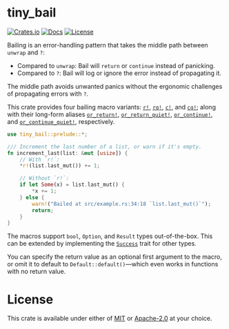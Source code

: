 # tiny_bail

[![Crates.io](https://img.shields.io/crates/v/tiny_bail.svg)](https://crates.io/crates/tiny_bail)
[![Docs](https://docs.rs/tiny_bail/badge.svg)](https://docs.rs/tiny_bail/latest/tiny_bail/)
[![License](https://img.shields.io/badge/license-MIT%2FApache-blue.svg)](https://github.com/benfrankel/tiny_bail)

Bailing is an error-handling pattern that takes the middle path between `unwrap` and `?`:
- Compared to `unwrap`: Bail will `return` or `continue` instead of panicking.
- Compared to `?`: Bail will log or ignore the error instead of propagating it.

The middle path avoids unwanted panics without the ergonomic challenges of propagating errors with `?`.

This crate provides four bailing macro variants:
[`r!`](https://docs.rs/tiny_bail/latest/tiny_bail/macro.r.html),
[`rq!`](https://docs.rs/tiny_bail/latest/tiny_bail/macro.rq.html),
[`c!`](https://docs.rs/tiny_bail/latest/tiny_bail/macro.c.html), and
[`cq!`](https://docs.rs/tiny_bail/latest/tiny_bail/macro.cq.html); along with their long-form aliases
[`or_return!`](https://docs.rs/tiny_bail/latest/tiny_bail/macro.or_return.html),
[`or_return_quiet!`](https://docs.rs/tiny_bail/latest/tiny_bail/macro.or_return_quiet.html),
[`or_continue!`](https://docs.rs/tiny_bail/latest/tiny_bail/macro.or_continue.html), and
[`or_continue_quiet!`](https://docs.rs/tiny_bail/latest/tiny_bail/macro.or_continue_quiet.html), respectively.

```rust
use tiny_bail::prelude::*;

/// Increment the last number of a list, or warn if it's empty.
fn increment_last(list: &mut [usize]) {
    // With `r!`:
    *r!(list.last_mut()) += 1;

    // Without `r!`:
    if let Some(x) = list.last_mut() {
        *x += 1;
    } else {
        warn!("Bailed at src/example.rs:34:18 `list.last_mut()`");
        return;
    }
}
```

The macros support `bool`, `Option`, and `Result` types out-of-the-box. This can be extended by implementing
the [`Success`](https://docs.rs/tiny_bail/latest/tiny_bail/trait.Success.html) trait for other types.

You can specify the return value as an optional first argument to the macro, or omit it to default to
`Default::default()`—which even works in functions with no return value.

# License

This crate is available under either of [MIT](LICENSE-MIT) or [Apache-2.0](LICENSE-Apache-2.0) at your choice.
